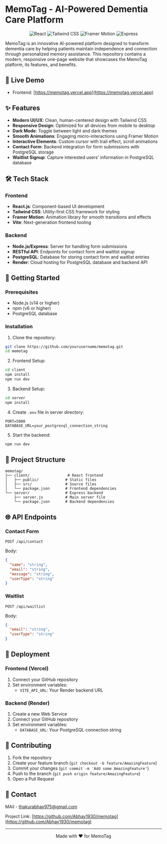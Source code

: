 # MemoTag - AI-Powered Dementia Care Platform

<p align="center">
  <img src="https://img.shields.io/badge/React-18.x-61DAFB?style=for-the-badge&logo=react&logoColor=white" alt="React" />
  <img src="https://img.shields.io/badge/Tailwind_CSS-38B2AC?style=for-the-badge&logo=tailwind-css&logoColor=white" alt="Tailwind CSS" />
  <img src="https://img.shields.io/badge/Framer_Motion-0055FF?style=for-the-badge&logo=framer&logoColor=white" alt="Framer Motion" />
  <img src="https://img.shields.io/badge/Express-000000?style=for-the-badge&logo=express&logoColor=white" alt="Express" />
</p>

MemoTag is an innovative AI-powered platform designed to transform dementia care by helping patients maintain independence and connection through personalized memory assistance. This repository contains a modern, responsive one-page website that showcases the MemoTag platform, its features, and benefits.

## 🌟 Live Demo

- Frontend: [https://memotag.vercel.app](https://memotag.vercel.app)


## ✨ Features

- **Modern UI/UX**: Clean, human-centered design with Tailwind CSS
- **Responsive Design**: Optimized for all devices from mobile to desktop
- **Dark Mode**: Toggle between light and dark themes
- **Smooth Animations**: Engaging micro-interactions using Framer Motion
- **Interactive Elements**: Custom cursor with trail effect, scroll animations
- **Contact Form**: Backend integration for form submissions with PostgreSQL storage
- **Waitlist Signup**: Capture interested users' information in PostgreSQL database

## 🛠️ Tech Stack

### Frontend
- **React.js**: Component-based UI development
- **Tailwind CSS**: Utility-first CSS framework for styling
- **Framer Motion**: Animation library for smooth transitions and effects
- **Vite**: Next-generation frontend tooling

### Backend
- **Node.js/Express**: Server for handling form submissions
- **RESTful API**: Endpoints for contact form and waitlist signup
- **PostgreSQL**: Database for storing contact form and waitlist entries
- **Render**: Cloud hosting for PostgreSQL database and backend API

## 🚀 Getting Started

### Prerequisites

- Node.js (v14 or higher)
- npm (v6 or higher)
- PostgreSQL database

### Installation

1. Clone the repository:
```bash
git clone https://github.com/yourusername/memotag.git
cd memotag
```

2. Frontend Setup:
```bash
cd client
npm install
npm run dev
```

3. Backend Setup:
```bash
cd server
npm install
```

4. Create `.env` file in server directory:
```env
PORT=5000
DATABASE_URL=your_postgresql_connection_string
```

5. Start the backend:
```bash
npm run dev
```

## 📁 Project Structure

```
memotag/
├── client/                 # React frontend
│   ├── public/            # Static files
│   ├── src/               # Source files
│   └── package.json       # Frontend dependencies
└── server/                # Express backend
    ├── server.js          # Main server file
    └── package.json       # Backend dependencies
```

## 🌐 API Endpoints

### Contact Form
```http
POST /api/contact
```
Body:
```json
{
  "name": "string",
  "email": "string",
  "message": "string",
  "userType": "string"
}
```

### Waitlist
```http
POST /api/waitlist
```
Body:
```json
{
  "email": "string",
  "userType": "string"
}
```

## 🚀 Deployment

### Frontend (Vercel)
1. Connect your GitHub repository
2. Set environment variables:
   - `VITE_API_URL`: Your Render backend URL

### Backend (Render)
1. Create a new Web Service
2. Connect your GitHub repository
3. Set environment variables:
   - `DATABASE_URL`: Your PostgreSQL connection string



## 👥 Contributing

1. Fork the repository
2. Create your feature branch (`git checkout -b feature/AmazingFeature`)
3. Commit your changes (`git commit -m 'Add some AmazingFeature'`)
4. Push to the branch (`git push origin feature/AmazingFeature`)
5. Open a Pull Request

## 📧 Contact

MAil - [thakurabhay975@gmail.com](mailto:thakurabhay975@gmail.com)

Project Link: [https://github.com/Abhay1930/memotag](https://github.com/Abhay1930/memotag)

---

<p align="center">Made with ❤️ for MemoTag</p>
